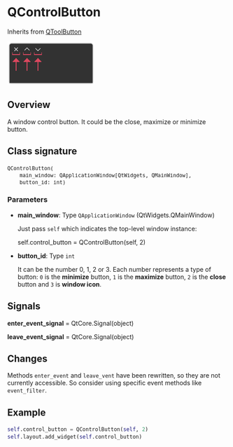 # QControlButton 

Inherits from [QToolButton](https://doc.qt.io/qtforpython-6/PySide6/QtWidgets/QToolButton.html)

![Image](img/window_control_button.png "screenshot")

## Overview

A window control button. It could be the close, maximize or minimize button.

## Class signature

<pre><small>QControlButton(
    main_window: QApplicationWindow[QtWidgets, QMainWindow],
    button_id: int)
</small></pre>

### Parameters

  - **main_window**: Type `QApplicationWindow` (QtWidgets.QMainWindow)

    Just pass `self` which indicates the top-level window instance:

    
    self.control_button = QControlButton(self, 2)
    
  - **button_id**: Type `int`

    It can be the number 0, 1, 2 or 3. Each number represents a type of button: 
    `0` is the **minimize** button, `1` is the **maximize** button, `2` is the 
    **close** button and `3` is **window icon**.

## Signals

**enter_event_signal** = QtCore.Signal(object)

**leave_event_signal** = QtCore.Signal(object)

## Changes

Methods `enter_event` and `leave_vent` have been rewritten, so they are not 
currently accessible. So consider using specific event methods like 
`event_filter`.

## Example

```python
self.control_button = QControlButton(self, 2)
self.layout.add_widget(self.control_button)
```